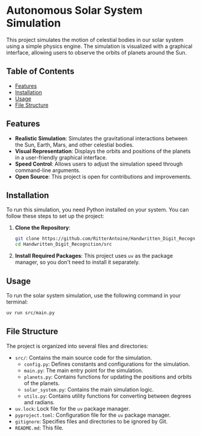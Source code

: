 # Autonomous Solar System Simulation

This project simulates the motion of celestial bodies in our solar system using a simple physics engine. The simulation is visualized with a graphical interface, allowing users to observe the orbits of planets around the Sun.

## Table of Contents

- [Features](#features)
- [Installation](#installation)
- [Usage](#usage)
- [File Structure](#file-structure)

## Features

- **Realistic Simulation**: Simulates the gravitational interactions between the Sun, Earth, Mars, and other celestial bodies.
- **Visual Representation**: Displays the orbits and positions of the planets in a user-friendly graphical interface.
- **Speed Control**: Allows users to adjust the simulation speed through command-line arguments.
- **Open Source**: This project is open for contributions and improvements.

## Installation

To run this simulation, you need Python installed on your system. You can follow these steps to set up the project:

1. **Clone the Repository**:
    ```bash
    git clone https://github.com/RitterAntoine/Handwritten_Digit_Recognition.git
    cd Handwritten_Digit_Recognition/src
    ```

2. **Install Required Packages**:
   This project uses `uv` as the package manager, so you don't need to install it separately.

## Usage

To run the solar system simulation, use the following command in your terminal:

```bash
uv run src/main.py
```

## File Structure

The project is organized into several files and directories:

- `src/`: Contains the main source code for the simulation.
  - `config.py`: Defines constants and configurations for the simulation.
  - `main.py`: The main entry point for the simulation.
  - `planets.py`: Contains functions for updating the positions and orbits of the planets.
  - `solar_system.py`: Contains the main simulation logic.
  - `utils.py`: Contains utility functions for converting between degrees and radians.
- `uv.lock`: Lock file for the `uv` package manager.
- `pyproject.toml`: Configuration file for the `uv` package manager.
- `gitignore`: Specifies files and directories to be ignored by Git.
- `README.md`: This file.